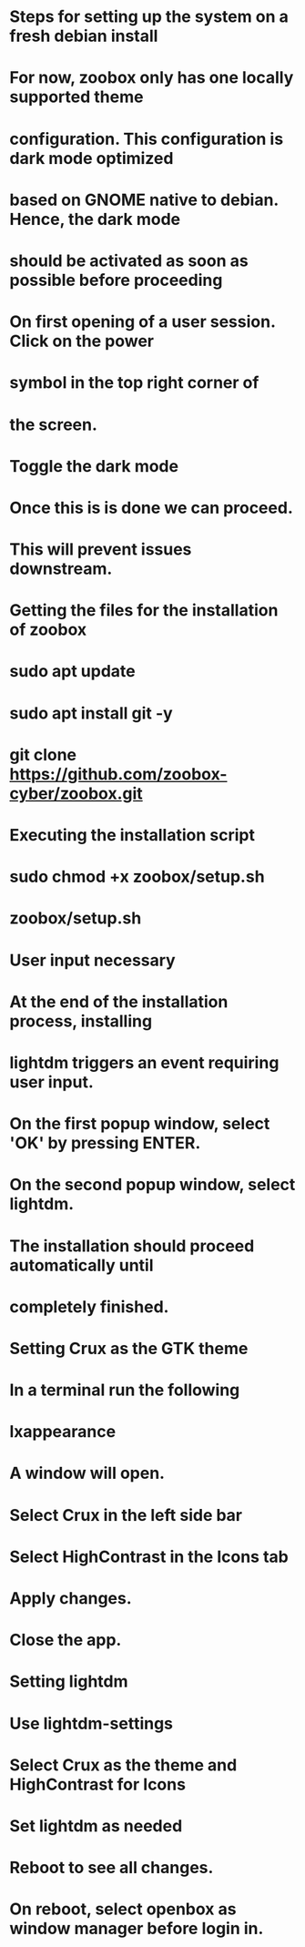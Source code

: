 # Steps for setting up the system on a fresh debian install
#   For now, zoobox only has one locally supported theme 
#   configuration. This configuration is dark mode optimized
#   based on GNOME native to debian. Hence, the dark mode 
#   should be activated as soon as possible before proceeding
#      On first opening of a user session. Click on the power
#      symbol in the top right corner of
#      the screen.
#      Toggle the dark mode
#      Once this is is done we can proceed.
#      This will prevent issues downstream.
#   
#   Getting the files for the installation of zoobox
#     sudo apt update
#     sudo apt install git -y
#     git clone https://github.com/zoobox-cyber/zoobox.git
# 
#   Executing the installation script
#     sudo chmod +x zoobox/setup.sh
#     zoobox/setup.sh
# 
#   User input necessary
#     At the end of the installation process, installing
#     lightdm triggers an event requiring user input.
#     On the first popup window, select 'OK' by pressing ENTER.
#     On the second popup window, select lightdm.
#     The installation should proceed automatically until
#     completely finished.
# 
#   Setting Crux as the GTK theme
#     In a terminal run the following
#       lxappearance   
#     A window will open. 
#     Select Crux in the left side bar
#     Select HighContrast in the Icons tab
#     Apply changes.
#     Close the app.
#
#   Setting lightdm
#     Use lightdm-settings
#       Select Crux as the theme and HighContrast for Icons
#       Set lightdm as needed
#
# Reboot to see all changes.
#   On reboot, select openbox as window manager before login in.
# 
# 
# 
 


